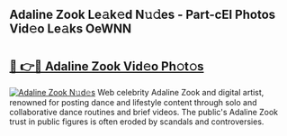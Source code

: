 ## Adaline Zook Le𝚊k𝚎d N𝚞𝚍es - Part-cEI Photos Vid𝚎o Le𝚊ks OeWNN

# <h2><a href="http://fbeuvn8.evod.top/?m=Adaline+Zook">🔗 👉🔴 Adaline Zook Vid𝚎o Ph𝚘t𝚘s</a></h2>

[![Adaline Zook N𝚞d𝚎s](https://i.imgur.com/8V9OHl7.gif)](http://fbeuvn8.evod.top/?m=Adaline+Zook)
Web celebrity Adaline Zook and digital artist, renowned for posting dance and lifestyle content through solo and collaborative dance routines and brief videos. The public's Adaline Zook trust in public figures is often eroded by scandals and controversies. 
